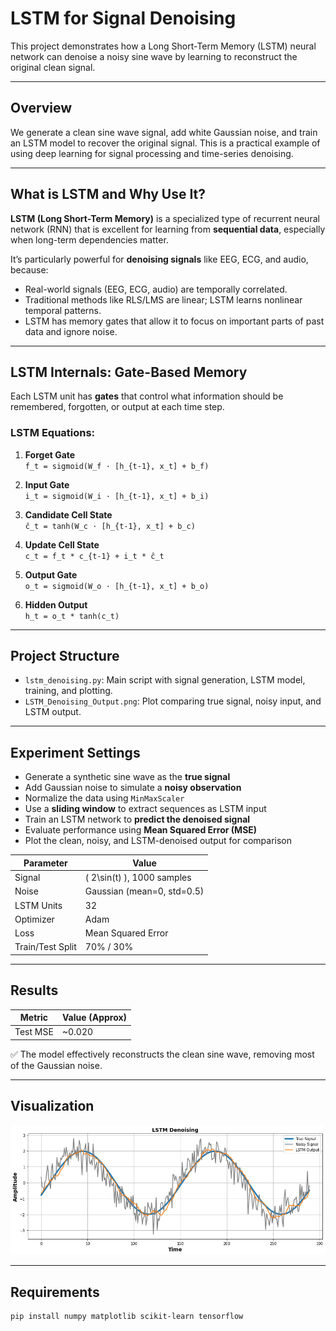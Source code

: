 # LSTM for Signal Denoising

This project demonstrates how a Long Short-Term Memory (LSTM) neural network can denoise a noisy sine wave by learning to reconstruct the original clean signal.

---

## Overview

We generate a clean sine wave signal, add white Gaussian noise, and train an LSTM model to recover the original signal. This is a practical example of using deep learning for signal processing and time-series denoising.

---

## What is LSTM and Why Use It?

**LSTM (Long Short-Term Memory)** is a specialized type of recurrent neural network (RNN) that is excellent for learning from **sequential data**, especially when long-term dependencies matter.

It’s particularly powerful for **denoising signals** like EEG, ECG, and audio, because:
- Real-world signals (EEG, ECG, audio) are temporally correlated.
- Traditional methods like RLS/LMS are linear; LSTM learns nonlinear temporal patterns.
- LSTM has memory gates that allow it to focus on important parts of past data and ignore noise.
---

## LSTM Internals: Gate-Based Memory

Each LSTM unit has **gates** that control what information should be remembered, forgotten, or output at each time step.

### LSTM Equations:

1. **Forget Gate**  
   `f_t = sigmoid(W_f · [h_{t-1}, x_t] + b_f)`

2. **Input Gate**  
   `i_t = sigmoid(W_i · [h_{t-1}, x_t] + b_i)`

3. **Candidate Cell State**  
   `ĉ_t = tanh(W_c · [h_{t-1}, x_t] + b_c)`

4. **Update Cell State**  
   `c_t = f_t * c_{t-1} + i_t * ĉ_t`

5. **Output Gate**  
   `o_t = sigmoid(W_o · [h_{t-1}, x_t] + b_o)`

6. **Hidden Output**  
   `h_t = o_t * tanh(c_t)`

---

## Project Structure

- `lstm_denoising.py`: Main script with signal generation, LSTM model, training, and plotting.
- `LSTM_Denoising_Output.png`: Plot comparing true signal, noisy input, and LSTM output.

---

## Experiment Settings

- Generate a synthetic sine wave as the **true signal**
- Add Gaussian noise to simulate a **noisy observation**
- Normalize the data using `MinMaxScaler`
- Use a **sliding window** to extract sequences as LSTM input
- Train an LSTM network to **predict the denoised signal**
- Evaluate performance using **Mean Squared Error (MSE)**
- Plot the clean, noisy, and LSTM-denoised output for comparison

| Parameter         | Value                         |
|------------------|-------------------------------|
| Signal           | \( 2\sin(t) \), 1000 samples  |
| Noise            | Gaussian (mean=0, std=0.5)     |
| LSTM Units       | 32                             |
| Optimizer        | Adam                           |
| Loss             | Mean Squared Error             |
| Train/Test Split | 70% / 30%                      |

---

## Results

| Metric     | Value (Approx) |
|------------|----------------|
| Test MSE   | ~0.020         |

✅ The model effectively reconstructs the clean sine wave, removing most of the Gaussian noise.

---

## Visualization

![LSTM Denoising Output](LSTM_Denoising_Output.png)

---

## Requirements

```bash
pip install numpy matplotlib scikit-learn tensorflow
